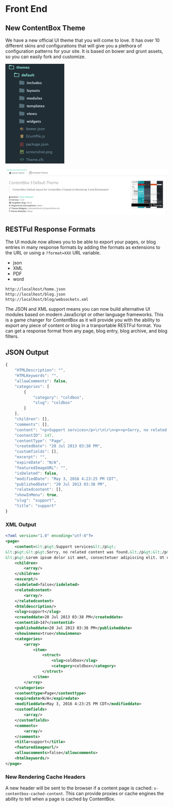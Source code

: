 # Front End

## New ContentBox Theme
We have a new official UI theme that you will come to love.  It has over 10 different skins and configurations that will give you a plethora of configuration patterns for your site.  It is based on bower and grunt assets, so you can easily fork and customize.

![](/images/themes_structure.png)

![](/images/contentbox3_theme.png)


## RESTFul Response Formats
The UI module now allows you to be able to export your pages, or blog entries in many response formats by adding the formats as extensions to the URL or using a `?format=XXX` URL variable.

* json
* XML
* PDF
* word

```
http://localhost/home.json
http://localhost/blog.json
http://localhost/blog/websockets.xml
```

The JSON and XML support means you can now build alternative UI modules based on modern JavaScript or other language frameworks.  This is a game changer for ContentBox as it will provide you with the ability to export any piece of content or blog in a tranportable RESTFul format.  You can get a response format from any page, blog entry, blog archive, and blog filters.

## JSON Output
```js
{
    "HTMLDescription": "",
    "HTMLKeywords": "",
    "allowComments": false,
    "categories": [
        {
            "category": "coldbox",
            "slug": "coldbox"
        }
    ],
    "children": [],
    "comments": [],
    "content": "<p>Support services</p>\r\n\r\n<p><p>Sorry, no related content was found.</p></p>\r\n\r\n<p>Lorem ipsum dolor sit amet, consectetuer adipiscing elit. Ut odio. Nam sed est. Nam a risus et est iaculis adipiscing. Vestibulum ante ipsum primis in faucibus orci luctus et ultrices posuere cubilia Curae; Integer ut justo. In tincidunt viverra nisl. Donec dictum malesuada magna. Curabitur id nibh auctor tellus adipiscing pharetra. Fusce vel justo non orci semper feugiat. Cras eu leo at purus ultrices tristique.</p>",
    "contentID": 147,
    "contentType": "Page",
    "createdDate": "20 Jul 2013 03:38 PM",
    "customfields": [],
    "excerpt": "",
    "expireDate": "N/A",
    "featuredImageURL": "",
    "isDeleted": false,
    "modifiedDate": "May 3, 2016 4:23:25 PM CDT",
    "publishedDate": "20 Jul 2013 03:38 PM",
    "relatedcontent": [],
    "showInMenu": true,
    "slug": "support",
    "title": "support"
}
```

### XML Output
```xml
<?xml version="1.0" encoding="utf-8"?>
<page>
	<content>&lt;p&gt;Support services&lt;/p&gt;
&lt;p&gt;&lt;p&gt;Sorry, no related content was found.&lt;/p&gt;&lt;/p&gt;
&lt;p&gt;Lorem ipsum dolor sit amet, consectetuer adipiscing elit. Ut odio. Nam sed est. Nam a risus et est iaculis adipiscing. Vestibulum ante ipsum primis in faucibus orci luctus et ultrices posuere cubilia Curae; Integer ut justo. In tincidunt viverra nisl. Donec dictum malesuada magna. Curabitur id nibh auctor tellus adipiscing pharetra. Fusce vel justo non orci semper feugiat. Cras eu leo at purus ultrices tristique.&lt;/p&gt;</content>
	<children>
		<array/>
	</children>
	<excerpt/>
	<isdeleted>false</isdeleted>
	<relatedcontent>
		<array/>
	</relatedcontent>
	<htmldescription/>
	<slug>support</slug>
	<createddate>20 Jul 2013 03:38 PM</createddate>
	<contentid>147</contentid>
	<publisheddate>20 Jul 2013 03:38 PM</publisheddate>
	<showinmenu>true</showinmenu>
	<categories>
		<array>
			<item>
				<struct>
					<slug>coldbox</slug>
					<category>coldbox</category>
				</struct>
			</item>
		</array>
	</categories>
	<contenttype>Page</contenttype>
	<expiredate>N/A</expiredate>
	<modifieddate>May 3, 2016 4:23:25 PM CDT</modifieddate>
	<customfields>
		<array/>
	</customfields>
	<comments>
		<array/>
	</comments>
	<title>support</title>
	<featuredimageurl/>
	<allowcomments>false</allowcomments>
	<htmlkeywords/>
</page>
```


### New Rendering Cache Headers
A new header will be sent to the browser if a content page is cached: `x-contentbox-cached-content`. This can provide proxies or cache engines the ability to tell when a page is cached by ContentBox.